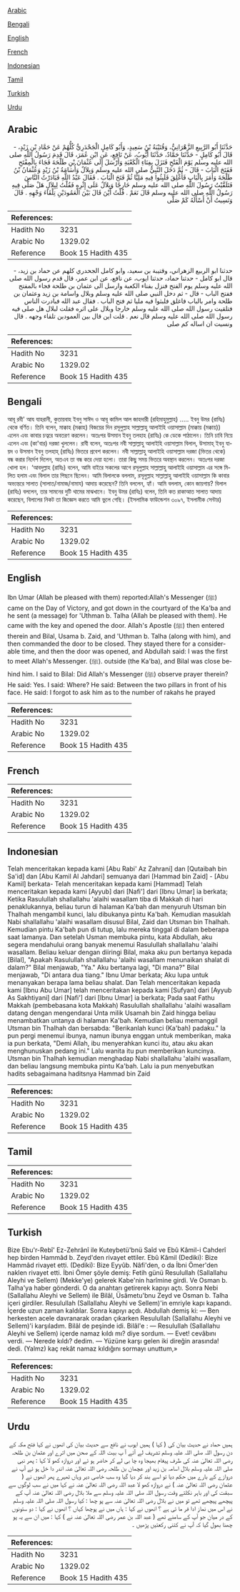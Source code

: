 [Arabic](#arabic)

[Bengali](#bengali)

[English](#english)

[French](#french)

[Indonesian](#indonesian)

[Tamil](#tamil)

[Turkish](#turkish)

[Urdu](#urdu)

## Arabic


<div dir="rtl" lang="ar" style={{fontSize:'larger',backgroundColor:'#f8f9fa',padding:20}}>
حَدَّثَنَا أَبُو الرَّبِيعِ الزَّهْرَانِيُّ، وَقُتَيْبَةُ بْنُ سَعِيدٍ، وَأَبُو كَامِلٍ الْجَحْدَرِيُّ كُلُّهُمْ عَنْ حَمَّادِ بْنِ زَيْدٍ، - قَالَ أَبُو كَامِلٍ - حَدَّثَنَا حَمَّادٌ، حَدَّثَنَا أَيُّوبُ، عَنْ نَافِعٍ، عَنِ ابْنِ عُمَرَ، قَالَ قَدِمَ رَسُولُ اللَّهِ صلى الله عليه وسلم يَوْمَ الْفَتْحِ فَنَزَلَ بِفِنَاءِ الْكَعْبَةِ وَأَرْسَلَ إِلَى عُثْمَانَ بْنِ طَلْحَةَ فَجَاءَ بِالْمِفْتَحِ فَفَتَحَ الْبَابَ - قَالَ - ثُمَّ دَخَلَ النَّبِيُّ صلى الله عليه وسلم وَبِلاَلٌ وَأُسَامَةُ بْنُ زَيْدٍ وَعُثْمَانُ بْنُ طَلْحَةَ وَأَمَرَ بِالْبَابِ فَأُغْلِقَ فَلَبِثُوا فِيهِ مَلِيًّا ثُمَّ فَتَحَ الْبَابَ ‏.‏ فَقَالَ عَبْدُ اللَّهِ فَبَادَرْتُ النَّاسَ فَتَلَقَّيْتُ رَسُولَ اللَّهِ صلى الله عليه وسلم خَارِجًا وَبِلاَلٌ عَلَى إِثْرِهِ فَقُلْتُ لِبِلاَلٍ هَلْ صَلَّى فِيهِ رَسُولُ اللَّهِ صلى الله عليه وسلم قَالَ نَعَمْ ‏.‏ قُلْتُ أَيْنَ قَالَ بَيْنَ الْعَمُودَيْنِ تِلْقَاءَ وَجْهِهِ ‏.‏ قَالَ وَنَسِيتُ أَنْ أَسْأَلَهُ كَمْ صَلَّى
</div>
<div style={{backgroundColor:'#f8f9fa',padding:20, marginBottom: 10}}><table> <thead> <tr> <th>References:</th> <th></th> </tr> </thead> <tbody><tr><td>Hadith No</td><td>3231</td></tr><tr><td>Arabic No</td><td>1329.02</td></tr><tr><td>Reference</td><td>Book 15 Hadith 435</td></tr></tbody></table></div>


<div dir="rtl" lang="ar" style={{fontSize:'larger',backgroundColor:'#f8f9fa',padding:20}}>
حدثنا ابو الربيع الزهراني، وقتيبة بن سعيد، وابو كامل الجحدري كلهم عن حماد بن زيد، - قال ابو كامل - حدثنا حماد، حدثنا ايوب، عن نافع، عن ابن عمر، قال قدم رسول الله صلى الله عليه وسلم يوم الفتح فنزل بفناء الكعبة وارسل الى عثمان بن طلحة فجاء بالمفتح ففتح الباب - قال - ثم دخل النبي صلى الله عليه وسلم وبلال واسامة بن زيد وعثمان بن طلحة وامر بالباب فاغلق فلبثوا فيه مليا ثم فتح الباب . فقال عبد الله فبادرت الناس فتلقيت رسول الله صلى الله عليه وسلم خارجا وبلال على اثره فقلت لبلال هل صلى فيه رسول الله صلى الله عليه وسلم قال نعم . قلت اين قال بين العمودين تلقاء وجهه . قال ونسيت ان اساله كم صلى
</div>
<div style={{backgroundColor:'#f8f9fa',padding:20, marginBottom: 10}}><table> <thead> <tr> <th>References:</th> <th></th> </tr> </thead> <tbody><tr><td>Hadith No</td><td>3231</td></tr><tr><td>Arabic No</td><td>1329.02</td></tr><tr><td>Reference</td><td>Book 15 Hadith 435</td></tr></tbody></table></div>

## Bengali


<div dir="ltr" lang="bn" style={{fontSize:'larger',backgroundColor:'#f8f9fa',padding:20}}>
আবূ রবী' আয যাহরানী, কুতায়বাহ ইবনু সাঈদ ও আবূ কামিল আল জাহদারী (রহিমাহুমুল্লাহ) ..... ইবনু উমর (রাযিঃ) থেকে বর্ণিত। তিনি বলেন, মাক্কাহ (মক্কাহ) বিজয়ের দিন রসূলুল্লাহ সাল্লাল্লাহু আলাইহি ওয়াসাল্লাম (মাক্কায় (মক্কায়)) এলেন এবং কাবার চত্বরে অবতরণ করলেন। অতঃপর উসমান ইবনু তলহাহ (রাযিঃ) কে ডেকে পাঠালেন। তিনি চাবি নিয়ে এলেন এবং (কা'বার) দরজা খুললেন। রাবী বলেন, অতঃপর নবী সাল্লাল্লাহু আলাইহি ওয়াসাল্লাম বিলাল, উসামাহ্ ইবনু যায়দ ও উসমান ইবনু তলহাহ্ (রাযিঃ) ভিতরে প্রবেশ করলেন। নবী সাল্লাল্লাহু আলাইহি ওয়াসাল্লাম দরজা (ভিতর থেকে) বন্ধ করার নির্দেশ দিলেন, অতএব তা বন্ধ করে দেয়া হলো। তারা কিছু সময় ভিতরে অবস্থান করলেন। অতঃপর দরজা খোলা হল। ‘আবদুল্লাহ (রাযিঃ) বলেন, আমি বাইরে সকলের আগে রসূলুল্লাহ সাল্লাল্লাহু আলাইহি ওয়াসাল্লাম এর সঙ্গে মিলিত হলাম এবং বিলাল তার পিছনে ছিলেন। আমি বিলালকে বললাম, রসূলুল্লাহ সাল্লাল্লাহু আলাইহি ওয়াসাল্লাম কি কাবার অভ্যন্তরে সালাত (সালাত/নামাজ/নামায) আদায় করেছেন? তিনি বললেন, হ্যাঁ। আমি বললাম, কোন জায়গায়? বিলাল (রাযিঃ) বললেন, তার সামনের দুটি থামের মাঝখানে। ইবনু উমর (রাযিঃ) বলেন, তিনি কত রাকাআত সালাত আদায় করেছেন, বিলালের নিকট তা জিজ্ঞেস করতে আমি ভুলে গেছি। (ইসলামিক ফাউন্ডেশন ৩০৯৭, ইসলামীক সেন্টার)
</div>
<div style={{backgroundColor:'#f8f9fa',padding:20, marginBottom: 10}}><table> <thead> <tr> <th>References:</th> <th></th> </tr> </thead> <tbody><tr><td>Hadith No</td><td>3231</td></tr><tr><td>Arabic No</td><td>1329.02</td></tr><tr><td>Reference</td><td>Book 15 Hadith 435</td></tr></tbody></table></div>

## English


<div dir="ltr" lang="en" style={{fontSize:'larger',backgroundColor:'#f8f9fa',padding:20}}>
Ibn Umar (Allah be pleased with them) reported:Allah's Messenger (ﷺ) came on the Day of Victory, and got down in the courtyard of the Ka'ba and he sent (a message) for 'Uthman b. Talha (Allah be pleased with them). He came with the key and opened the door. Allah's Apostle (ﷺ) then entered therein and Bilal, Usama b. Zaid, and 'Uthman b. Talha (along with him), and then commanded the door to be closed. They stayed there for a considerable time, and then the door was opened, and Abdullah said: I was the first to meet Allah's Messenger. (ﷺ). outside (the Ka'ba), and Bilal was close behind him. I said to Bilal: Did Allah's Messenger (ﷺ) observe prayer therein? He said: Yes. I said: Where? He said: Between the two pillars in front of his face. He said: I forgot to ask him as to the number of rakahs he prayed
</div>
<div style={{backgroundColor:'#f8f9fa',padding:20, marginBottom: 10}}><table> <thead> <tr> <th>References:</th> <th></th> </tr> </thead> <tbody><tr><td>Hadith No</td><td>3231</td></tr><tr><td>Arabic No</td><td>1329.02</td></tr><tr><td>Reference</td><td>Book 15 Hadith 435</td></tr></tbody></table></div>

## French


<div dir="ltr" lang="fr" style={{fontSize:'larger',backgroundColor:'#f8f9fa',padding:20}}>

</div>
<div style={{backgroundColor:'#f8f9fa',padding:20, marginBottom: 10}}><table> <thead> <tr> <th>References:</th> <th></th> </tr> </thead> <tbody><tr><td>Hadith No</td><td>3231</td></tr><tr><td>Arabic No</td><td>1329.02</td></tr><tr><td>Reference</td><td>Book 15 Hadith 435</td></tr></tbody></table></div>

## Indonesian


<div dir="ltr" lang="id" style={{fontSize:'larger',backgroundColor:'#f8f9fa',padding:20}}>
Telah menceritakan kepada kami [Abu Rabi' Az Zahrani] dan [Qutaibah bin Sa'id] dan [Abu Kamil Al Jahdari] semuanya dari [Hammad bin Zaid] - [Abu Kamil] berkata- Telah menceritakan kepada kami [Hammad] Telah menceritakan kepada kami [Ayyub] dari [Nafi'] dari [Ibnu Umar] ia berkata; Ketika Rasulullah shallallahu 'alaihi wasallam tiba di Makkah di hari penaklukannya, beliau turun di halaman Ka'bah dan menyuruh Utsman bin Thalhah mengambil kunci, lalu dibukanya pintu Ka'bah. Kemudian masuklah Nabi shallallahu 'alaihi wasallam disusul Bilal, Zaid dan Utsman bin Thalhah. Kemudian pintu Ka'bah pun di tutup, lalu mereka tinggal di dalam beberapa saat lamanya. Dan setelah Usman membuka pintu, kata Abdullah, aku segera mendahului orang banyak menemui Rasulullah shallallahu 'alaihi wasallam. Beliau keluar dengan diiringi Bilal, maka aku pun bertanya kepada [Bilal], "Apakah Rasulullah shallallahu 'alaihi wasallam menunaikan shalat di dalam?" Bilal menjawab, "Ya." Aku bertanya lagi, "Di mana?" Bilal menjawab, "Di antara dua tiang." Ibnu Umar berkata; Aku lupa untuk menanyakan berapa lama beliau shalat. Dan Telah menceritakan kepada kami [Ibnu Abu Umar] telah menceritakan kepada kami [Sufyan] dari [Ayyub As Sakhtiyani] dari [Nafi'] dari [Ibnu Umar] ia berkata; Pada saat Fathu Makkah (pembebasana kota Makkah) Rasulullah shallallahu 'alaihi wasallam datang dengan mengendarai Unta milik Usamah bin Zaid hingga beliau menambatkan untanya di halaman Ka'bah. Kemudian beliau memanggil Utsman bin Thalhah dan bersabda: "Berikanlah kunci (Ka'bah) padaku." Ia pun pergi menemui ibunya, namun ibunya enggan untuk memberikan, maka ia pun berkata, "Demi Allah, ibu menyerahkan kunci itu, atau aku akan menghunuskan pedang ini." Lalu wanita itu pun memberikan kuncinya. Utsman bin Thalhah kemudian menghadap Nabi shallallahu 'alaihi wasallam, dan beliau langsung membuka pintu Ka'bah. Lalu ia pun menyebutkan hadits sebagaimana haditsnya Hammad bin Zaid
</div>
<div style={{backgroundColor:'#f8f9fa',padding:20, marginBottom: 10}}><table> <thead> <tr> <th>References:</th> <th></th> </tr> </thead> <tbody><tr><td>Hadith No</td><td>3231</td></tr><tr><td>Arabic No</td><td>1329.02</td></tr><tr><td>Reference</td><td>Book 15 Hadith 435</td></tr></tbody></table></div>

## Tamil


<div dir="ltr" lang="ta" style={{fontSize:'larger',backgroundColor:'#f8f9fa',padding:20}}>

</div>
<div style={{backgroundColor:'#f8f9fa',padding:20, marginBottom: 10}}><table> <thead> <tr> <th>References:</th> <th></th> </tr> </thead> <tbody><tr><td>Hadith No</td><td>3231</td></tr><tr><td>Arabic No</td><td>1329.02</td></tr><tr><td>Reference</td><td>Book 15 Hadith 435</td></tr></tbody></table></div>

## Turkish


<div dir="ltr" lang="tr" style={{fontSize:'larger',backgroundColor:'#f8f9fa',padding:20}}>
Bize Ebu'r-Rebî' Ez-Zehrânî ile Kuteybetü'bnü Saîd ve Ebû Kâmil-i Cahderî hep birden Hammâd b. Zeyd'den rivayet ettiler. Ebû Kâmil (Dediki): Bize Hammâd rivayet etti. (Dediki): Bize Eyyûb. Nâfi'den, o da İbni Ömer'den naklen rivayet etti. İbni Ömer şöyle demiş: Fetih günü Resulullah (Sallallahu Aleyhi ve Sellem) (Mekke'ye) gelerek Kabe'nin harîmine girdi. Ve Osman b. Talha'ya haber gönderdi. O da anahtarı getirerek kapıyı açtı. Sonra Nebi (Sallallahu Aleyhi ve Sellem) ile Bilâl, Üsâmetu'bnu Zeyd ve Osman b. Talha içeri girdiler. Resulullah (Sallallahu Aleyhi ve Sellem)'in emriyle kapı kapandı. İçerde uzun zaman kaldılar. Sonra kapıyı açdı. Abdullah demiş ki: — Ben herkesten acele davranarak oradan çıkarken Resulullah (Sallallahu Aleyhi ve Sellem)'i karşıladım. Bilâl de peşinde idi. Bilâl'e : — Resulullah (Sallallahu Aleyhi ve Sellem) içerde namaz kıldı mı? diye sordum. — Evet! cevâbını verdi. — Nerede kıldı? dedim. — Yüzüne karşı gelen iki direğin arasında! dedi. (Yalmz) kaç rekât namaz kıldığını sormayı unuttum,»
</div>
<div style={{backgroundColor:'#f8f9fa',padding:20, marginBottom: 10}}><table> <thead> <tr> <th>References:</th> <th></th> </tr> </thead> <tbody><tr><td>Hadith No</td><td>3231</td></tr><tr><td>Arabic No</td><td>1329.02</td></tr><tr><td>Reference</td><td>Book 15 Hadith 435</td></tr></tbody></table></div>

## Urdu


<div dir="rtl" lang="ur" style={{fontSize:'larger',backgroundColor:'#f8f9fa',padding:20}}>
ہمیں حماد نے حدیث بیان کی ( کہا ) ہمیں ایوب نے نافع سے حدیث بیان کی انھوں نے کہا فتح مکہ کے دن رسول اللہ صلی اللہ علیہ وسلم تشریف لے آئے آ پ بیت اللہ کے صحن میں اترے اور عثمان بن طلحہ رضی اللہ تعالیٰ عنہ کی طرف پیغام بھیجا وہ چا بی لے کر حاضر ہو ئے اور دروازہ کھو لا کہا : پھر نبی صلی اللہ علیہ وسلم بلال اسامہ بن زید اور عچمان بن طلحہ رضی اللہ تعالیٰ عنہ اندر دا خل ہو ئے آپ نے دروازے کے بارے میں حکم دیا تو اسے بند کر دیا گیا وہ سب خاصی دیر وہاں ٹھہرے پھر انھوں نے ( عثمان رضی اللہ تعالیٰ عنہ ) نے دروازہ کھو لا عبد اللہ رضی اللہ تعالیٰ عنہ نے کہا میں نے سب لوگوں سے سبقت کی اور باہر نکلتے وقت رسول اللہ صلی اللہ علیہ وسلم سے ملا بلال رضی اللہ تعالیٰ عنہ آپ کے پیچھے پیچھے تھے تو میں نے بلال رضی اللہ تعالیٰ عنہ سے پو چھا : کیا رسول اللہ صلی اللہ علیہ وسلم نے اس میں نماز ادا فر ما ئی ہے ؟ انھوں نے کہا : ہاں میں نے پوچھا کہاں ؟ انھوں نے کہا : دو ستونوں کے در میان جو آپ کے سامنے تھے ( عبد اللہ بن عمر رضی اللہ تعالیٰ عنہ نے ) کہا : میں ان سے یہ پو چھنا بھول گیا کہ آپ نے کتنی رکعتیں پڑھیں ۔
</div>
<div style={{backgroundColor:'#f8f9fa',padding:20, marginBottom: 10}}><table> <thead> <tr> <th>References:</th> <th></th> </tr> </thead> <tbody><tr><td>Hadith No</td><td>3231</td></tr><tr><td>Arabic No</td><td>1329.02</td></tr><tr><td>Reference</td><td>Book 15 Hadith 435</td></tr></tbody></table></div>